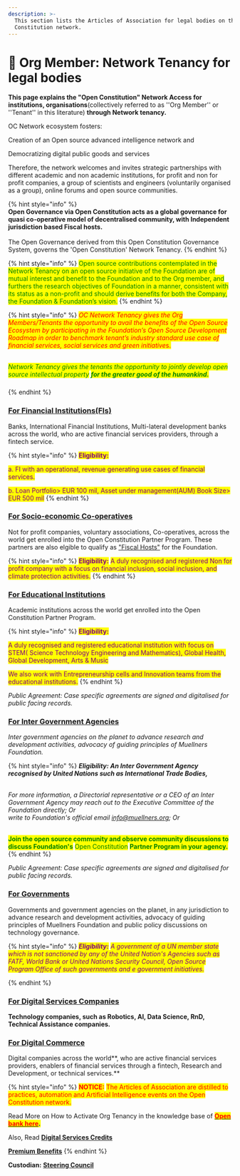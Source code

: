 ```yaml
---
description: >-
  This section lists the Articles of Association for legal bodies on the Open
  Constitution network.
---
```


# 🏅 Org Member: Network Tenancy for legal bodies

**This page explains the "Open Constitution" Network Access for institutions, organisations**(collectively referred to as ''Org Member'' or ''Tenant'' in this literature) **through Network tenancy.**

OC Network ecosystem fosters:

Creation of an Open source advanced intelligence network and&#x20;

Democratizing digital public goods and services &#x20;

Therefore, the network welcomes and invites strategic partnerships with different academic and non academic institutions, for profit and non for profit companies, a group of scientists and engineers (voluntarily organised as a group), online forums and open source communities.

{% hint style="info" %}
\
**Open Governance via Open Constitution acts as a global governance for quasi co-operative model of decentralised community, with Independent jurisdiction based Fiscal hosts.**\
\
The Open Governance derived from this Open Constitution Governance System, governs the 'Open Constitution' Network Tenancy.&#x20;
{% endhint %}

{% hint style="info" %}
<mark style="color:green;">Open source contributions contemplated in the Network Tenancy on an open source initiative of the Foundation are of mutual interest and benefit to the Foundation and to the Org member, and furthers the research objectives of Foundation in a manner, consistent with its status as a non-profit and should derive benefits for both the Company, the Foundation & Foundation’s vision.</mark>
{% endhint %}

{% hint style="info" %}
_<mark style="color:red;">OC Network Tenancy gives the Org Members/Tenants the opportunity to avail the benefits of the Open Source Ecosystem by participating in the Foundation’s Open Source Development Roadmap in order to benchmark tenant’s industry standard use case of financial services, social services and green initiative</mark>_<mark style="color:red;">s.</mark>

\
_<mark style="color:green;">Network Tenancy gives the tenants the opportunity to jointly develop open source intellectual property</mark> <mark style="color:green;"></mark><mark style="color:green;">**for the greater good of the humankind.**</mark>_&#x20;

###
{% endhint %}

### [**For Financial Institutions(FIs)**](financial-institutions.md)

Banks, International Financial Institutions, Multi-lateral development banks across the world, who are active financial services providers, through a fintech service.

{% hint style="info" %}
<mark style="color:purple;">**Eligibility:**</mark>&#x20;

<mark style="color:purple;">a. FI with an operational, revenue generating use cases of financial services.</mark>

<mark style="color:purple;">b. Loan Portfolio> EUR 100 mil, Asset under management(AUM) Book Size> EUR 500 mil</mark>&#x20;
{% endhint %}

### [**For Socio-economic Co-operatives**](socio-economic-co-op.md)

Not for profit companies, voluntary associations, Co-operatives, across the world get enrolled into the Open Constitution Partner Program. These partners are also elgible to qualify as ["Fiscal Hosts"](broken-reference) for the Foundation.

{% hint style="info" %}
<mark style="color:purple;">**Eligibility:**</mark> <mark style="color:purple;"></mark><mark style="color:purple;">A duly recognised and registered Non for profit company with a focus on financial inclusion, social inclusion, and climate protection activities.</mark>
{% endhint %}

### [**For Educational Institutions**](academic-bodies.md)

Academic institutions across the world get enrolled into the Open Constitution Partner Program.

{% hint style="info" %}
<mark style="color:purple;">**Eligibility:**</mark>&#x20;

<mark style="color:purple;">A duly recognised and registered educational institution with focus on STEM( Science Technology Engineering and Mathematics), Global Health, Global Development, Arts & Music</mark>

<mark style="color:purple;">We also work with Entrepreneurship cells and Innovation teams from the educational institutions.</mark>
{% endhint %}

_Public Agreement: Case specific agreements are signed and digitalised for public facing records._

### [For Inter Government Agencies](public-agencies.md)

_Inter government agencies on the planet to advance research and development activities, advocacy of guiding principles of Muellners Foundation._&#x20;

{% hint style="info" %}
_**Eligibility: An Inter Government Agency recognised by United Nations such as International Trade Bodies,**_&#x20;

\
_For more information, a Directorial representative or a CEO of an Inter Government Agency may reach out to the Executive Committee of the Foundation directly; Or_ \
_write to Foundation's official email info@muellners.org; Or_&#x20;

\
<mark style="color:green;">**Join the open source community and observe community discussions to discuss Foundation's**</mark> <mark style="color:green;"></mark><mark style="color:green;">Open Constitution</mark> <mark style="color:green;"></mark><mark style="color:green;">**Partner Program in your agency.**</mark>&#x20;
{% endhint %}

_Public Agreement: Case specific agreements are signed and digitalised for public facing records._&#x20;

### [For Governments](public-agencies.md)

Governments and government agencies on the planet, in any jurisdiction to advance research and development activities, advocacy of guiding principles of Muellners Foundation and public policy discussions on technology governance.

{% hint style="info" %}
_<mark style="color:purple;">**Eligibility:**</mark> <mark style="color:purple;"></mark><mark style="color:purple;">A government of a UN member state which is not sanctioned by any of the United Nation's Agencies such as FATF, World Bank or United Nations Security Council, Open Source Program Office of such governments and e government initiatives.</mark>_


{% endhint %}

### [**For Digital Services Companies**](digital-services-companies.md)&#x20;

**Technology companies, such as Robotics, AI, Data Science, RnD, Technical Assistance companies.**

### [**For Digital Commerce**](digital-commerce.md)

Digital companies across the world**, who are active financial services providers, enablers of financial services through a fintech, Research and Development, or technical services.**&#x20;

{% hint style="info" %}
<mark style="color:red;">**NOTICE:**</mark> <mark style="color:red;"></mark><mark style="color:red;">The Articles of Association are distilled to practices, automation and Artificial Intelligence events on the Open Constitution network.</mark>&#x20;

Read More on How to Activate Org Tenancy in the knowledge base of [<mark style="color:blue;"><mark style="color:red;">**Open bank here**<mark style="color:red;"></mark>](https://openconstitution.atlassian.net/wiki/spaces/ER1/overview)<mark style="color:blue;">**.**</mark>

Also, Read [**Digital Services Credits**](digital-service-credits.md)

&#x20;[**Premium Benefits**](https://docs.muellnersfoundation.info/serenity-partner-program/premium-benefits)
{% endhint %}



**Custodian:**  [**Steering Council**](../foundation/steering-council/)
